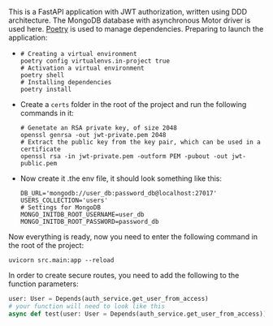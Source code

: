 This is a FastAPI application with JWT authorization, written using DDD architecture. The MongoDB database with asynchronous Motor driver is used here. [Poetry](https://python-poetry.org/docs/) is used to manage dependencies.
Preparing to launch the application:
 - ```shell
   # Creating a virtual environment
   poetry config virtualenvs.in-project true
   # Activation a virtual environment
   poetry shell 
   # Installing dependencies
   poetry install 
   ```
 - Create a `certs` folder in the root of the project and run the following commands in it:
    ```shell
    # Genetate an RSA private key, of size 2048
    openssl genrsa -out jwt-private.pem 2048
    # Extract the public key from the key pair, which can be used in a certificate
    openssl rsa -in jwt-private.pem -outform PEM -pubout -out jwt-public.pem
    ```
 - Now create it .the env file, it should look something like this:
   ```
   DB_URL='mongodb://user_db:password_db@localhost:27017'
   USERS_COLLECTION='users'
   # Settings for MongoDB
   MONGO_INITDB_ROOT_USERNAME=user_db
   MONGO_INITDB_ROOT_PASSWORD=password_db
   ```
Now everything is ready, now you need to enter the following command in the root of the project:
```shell
uvicorn src.main:app --reload
```
In order to create secure routes, you need to add the following to the function parameters:
```python 
user: User = Depends(auth_service.get_user_from_access)
# your function will need to look like this
async def test(user: User = Depends(auth_service.get_user_from_access)):
```
